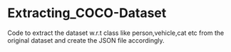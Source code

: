 # Extracting_COCO-Dataset
Code to extract the dataset w.r.t class like person,vehicle,cat etc from the original dataset and create the JSON file accordingly.
